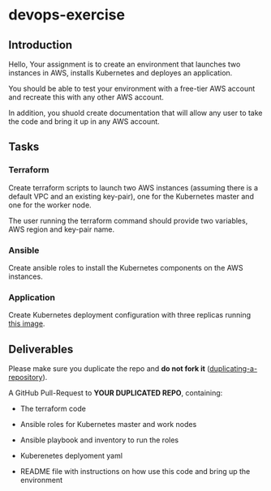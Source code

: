 # devops-exercise

## Introduction

Hello, 
Your assignment is to create an environment that launches two instances in AWS, installs Kubernetes and deployes an application.

You should be able to test your environment with a free-tier AWS account and recreate this with any other AWS account.

In addition, you shuold create documentation that will allow any user to take the code and bring it up in any AWS account.

## Tasks

### Terraform
Create terraform scripts to launch two AWS instances (assuming there is a default VPC and an existing key-pair), one for the Kubernetes master and one for the worker node.

The user running the terraform command should provide two variables, AWS region and key-pair name.

### Ansible
Create ansible roles to install the Kubernetes components on the AWS instances.

### Application
Create Kubernetes deployment configuration with three replicas running [this image](https://hub.docker.com/r/gairadzi/webserver).

## Deliverables
Please make sure you duplicate the repo and **do not fork it** ([duplicating-a-repository](https://docs.github.com/en/github/creating-cloning-and-archiving-repositories/creating-a-repository-on-github/duplicating-a-repository)).

A GitHub Pull-Request to **YOUR DUPLICATED REPO**, containing:


* The terraform code

* Ansible roles for Kubernetes master and work nodes

* Ansible playbook and inventory to run the roles

* Kuberenetes deplyoment yaml

* README file with instructions on how use this code and bring up the environment

